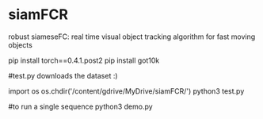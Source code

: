 # siamFCR
robust siameseFC: real time visual object tracking algorithm for fast moving objects


pip install torch==0.4.1.post2
pip install got10k

#test.py downloads the dataset :)

import os
os.chdir('/content/gdrive/MyDrive/siamFCR/')
python3 test.py

#to run a single sequence
python3 demo.py
